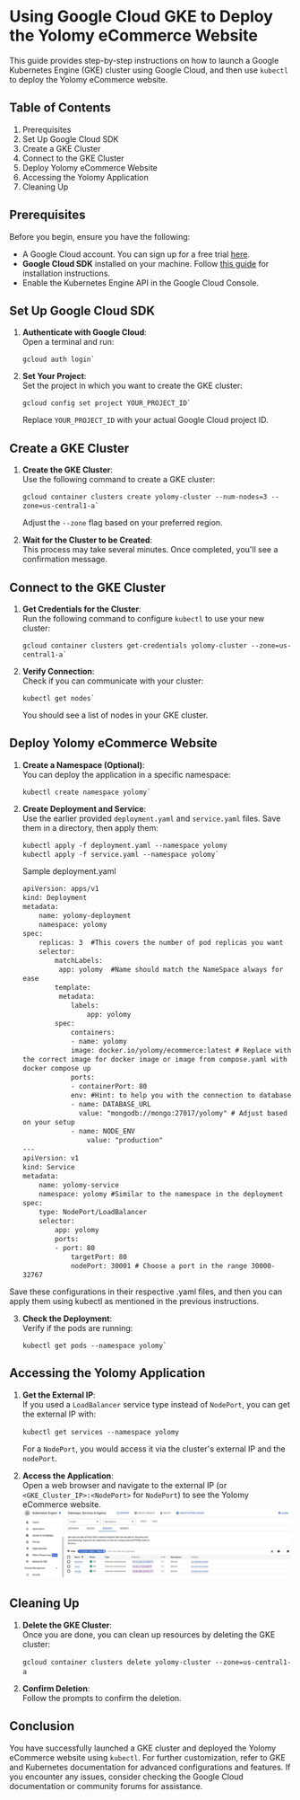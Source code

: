 
# Using Google Cloud GKE to Deploy the Yolomy eCommerce Website

This guide provides step-by-step instructions on how to launch a Google Kubernetes Engine (GKE) cluster using Google Cloud, and then use `kubectl` to deploy the Yolomy eCommerce website.

## Table of Contents

1. Prerequisites
2. Set Up Google Cloud SDK 
3. Create a GKE Cluster
4. Connect to the GKE Cluster
5. Deploy Yolomy eCommerce Website
6. Accessing the Yolomy Application
7. Cleaning Up

## Prerequisites
Before you begin, ensure you have the following:
-   A Google Cloud account. You can sign up for a free trial [here](https://cloud.google.com/free).
-   **Google Cloud SDK** installed on your machine. Follow [this guide](https://cloud.google.com/sdk/docs/install) for installation instructions.
-   Enable the Kubernetes Engine API in the Google Cloud Console.

## Set Up Google Cloud SDK

1.  **Authenticate with Google Cloud**:  
    Open a terminal and run:
    
	    gcloud auth login` 
    
2.  **Set Your Project**:  
    Set the project in which you want to create the GKE cluster:
    
	    gcloud config set project YOUR_PROJECT_ID` 
    
    Replace `YOUR_PROJECT_ID` with your actual Google Cloud project ID.
    

## Create a GKE Cluster

1.  **Create the GKE Cluster**:  
    Use the following command to create a GKE cluster:
    
	    gcloud container clusters create yolomy-cluster --num-nodes=3 --zone=us-central1-a` 
    
    Adjust the `--zone` flag based on your preferred region.
    
2.  **Wait for the Cluster to be Created**:  
    This process may take several minutes. Once completed, you'll see a confirmation message.
    

## Connect to the GKE Cluster

1.  **Get Credentials for the Cluster**:  
    Run the following command to configure `kubectl` to use your new cluster:
    
	    gcloud container clusters get-credentials yolomy-cluster --zone=us-central1-a` 
    
2.  **Verify Connection**:  
    Check if you can communicate with your cluster:
    
	    kubectl get nodes` 
    
    You should see a list of nodes in your GKE cluster.
    

## Deploy Yolomy eCommerce Website

1.  **Create a Namespace (Optional)**:  
    You can deploy the application in a specific namespace:
    
	    kubectl create namespace yolomy` 
    
2.  **Create Deployment and Service**:  
    Use the earlier provided `deployment.yaml` and `service.yaml` files. Save them in a directory, then apply them:
    
	    kubectl apply -f deployment.yaml --namespace yolomy
	    kubectl apply -f service.yaml --namespace yolomy` 
    
    Sample deployment.yaml
	
		apiVersion: apps/v1
		kind: Deployment
		metadata:
			name: yolomy-deployment
			namespace: yolomy
		spec:
			replicas: 3  #This covers the number of pod replicas you want
            selector:
	    		matchLabels:
                 app: yolomy  #Name should match the NameSpace always for ease
				template:
				 metadata:
					labels:
					    app: yolomy
                spec:
                    containers:
                    - name: yolomy
                    image: docker.io/yolomy/ecommerce:latest # Replace with the correct image for docker image or image from compose.yaml with docker compose up
                    ports:
                    - containerPort: 80
					env: #Hint: to help you with the connection to database
					- name: DATABASE_URL
					  value: "mongodb://mongo:27017/yolomy" # Adjust based on your setup
					- name: NODE_ENV
						value: "production"
		---
		apiVersion: v1
		kind: Service
		metadata:
			name: yolomy-service
			namespace: yolomy #Similar to the namespace in the deployment
		spec:
			type: NodePort/LoadBalancer
			selector:
				app: yolomy
				ports:
				- port: 80
					targetPort: 80
					nodePort: 30001 # Choose a port in the range 30000-32767

  

Save these configurations in their respective .yaml files, and then you can apply them using kubectl as mentioned in the previous instructions.

3.  **Check the Deployment**:  
    Verify if the pods are running:
    
	    kubectl get pods --namespace yolomy` 
    

## Accessing the Yolomy Application

1.  **Get the External IP**:  
    If you used a `LoadBalancer` service type instead of `NodePort`, you can get the external IP with:
    
    `kubectl get services --namespace yolomy` 
    
    For a `NodePort`, you would access it via the cluster's external IP and the `nodePort`.
    
2.  **Access the Application**:  
    Open a web browser and navigate to the external IP (or `<GKE_Cluster_IP>:<NodePort>` for `NodePort`) to see the Yolomy eCommerce website.
    ![img](./images/Kubernetes-Engine.jpeg)

## Cleaning Up

1.  **Delete the GKE Cluster**:  
    Once you are done, you can clean up resources by deleting the GKE cluster:
    
    `gcloud container clusters delete yolomy-cluster --zone=us-central1-a` 
    
2.  **Confirm Deletion**:  
    Follow the prompts to confirm the deletion.

## Conclusion

You have successfully launched a GKE cluster and deployed the Yolomy eCommerce website using `kubectl`. For further customization, refer to GKE and Kubernetes documentation for advanced configurations and features. If you encounter any issues, consider checking the Google Cloud documentation or community forums for assistance.

